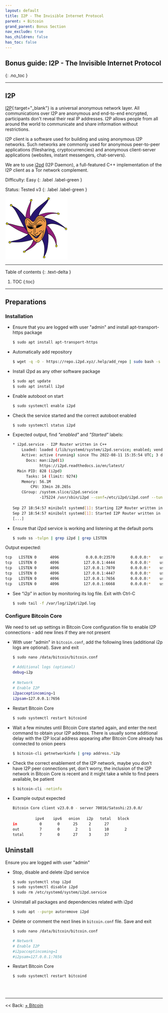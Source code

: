 ```yaml
---
layout: default
title: I2P - The Invisible Internet Protocol
parent: + Bitcoin
grand_parent: Bonus Section
nav_exclude: true
has_children: false
has_toc: false
---
```


## Bonus guide: I2P - The Invisible Internet Protocol

{: .no_toc }

---

## I2P

[I2P](https://geti2p.net/en/){:target="_blank"} is a universal anonymous network layer. All communications over I2P are anonymous and end-to-end encrypted, participants don't reveal their real IP addresses. I2P allows people from all around the world to communicate and share information without restrictions.

I2P client is a software used for building and using anonymous I2P networks. Such networks are commonly used for anonymous peer-to-peer applications (filesharing, cryptocurrencies) and anonymous client-server applications (websites, instant messengers, chat-servers).

We are to use [i2pd](https://i2pd.readthedocs.io/en/latest/) (I2P Daemon), a full-featured C++ implementation of the I2P client as a Tor network complement.

Difficulty: Easy
{: .label .label-green }

Status: Tested v3
{: .label .label-green }

![I2P](../../../images/i2pd.png)

---

Table of contents
{: .text-delta }

1. TOC
{:toc}

---

## Preparations

### Installation

* Ensure that you are logged with user "admin" and install apt-transport-https package

  ```sh
  $ sudo apt install apt-transport-https
  ```

* Automatically add repository

  ```sh
  $ wget -q -O - https://repo.i2pd.xyz/.help/add_repo | sudo bash -s -
  ```

* Install i2pd as any other software package

  ```sh
  $ sudo apt update
  $ sudo apt install i2pd
  ```

* Enable autoboot on start

  ```sh
  $ sudo systemctl enable i2pd
  ```

* Check the service started and the correct autoboot enabled

  ```sh
  $ sudo systemctl status i2pd
  ```

* Expected output, find *"enabled"* and *"Started"* labels:

  ```sh
  * i2pd.service - I2P Router written in C++
      Loaded: loaded (/lib/systemd/system/i2pd.service; enabled; vendor preset: enabled)
      Active: active (running) since Thu 2022-08-11 15:35:54 UTC; 3 days ago
        Docs: man:i2pd(1)
              https://i2pd.readthedocs.io/en/latest/
    Main PID: 828 (i2pd)
        Tasks: 14 (limit: 9274)
      Memory: 56.1M
          CPU: 33min 28.265s
      CGroup: /system.slice/i2pd.service
              -175224 /usr/sbin/i2pd --conf=/etc/i2pd/i2pd.conf --tunconf=/etc/i2pd/tunnels.conf --tunnel...

  Sep 27 18:54:57 minibolt systemd[1]: Starting I2P Router written in C++...
  Sep 27 18:54:57 minibolt systemd[1]: Started I2P Router written in C++.
  [...]
  ```

* Ensure that i2pd service is working and listening at the default ports

  ```sh
  $ sudo ss -tulpn | grep i2pd | grep LISTEN
  ```

Output expected:

  ```sh
  tcp   LISTEN 0      4096            0.0.0.0:23570       0.0.0.0:*    users:(("i2pd",pid=827,fd=17))
  tcp   LISTEN 0      4096           127.0.0.1:4444       0.0.0.0:*    users:(("i2pd",pid=827,fd=29))
  tcp   LISTEN 0      4096           127.0.0.1:7070       0.0.0.0:*    users:(("i2pd",pid=827,fd=22))
  tcp   LISTEN 0      4096           127.0.0.1:4447       0.0.0.0:*    users:(("i2pd",pid=827,fd=30))
  tcp   LISTEN 0      4096           127.0.0.1:7656       0.0.0.0:*    users:(("i2pd",pid=827,fd=38))
  tcp   LISTEN 0      4096           127.0.0.1:6668       0.0.0.0:*    users:(("i2pd",pid=827,fd=34))
  ```

* See “i2p” in action by monitoring its log file. Exit with Ctrl-C

  ```sh
  $ sudo tail -f /var/log/i2pd/i2pd.log
  ```

### Configure Bitcoin Core

We need to set up settings in Bitcoin Core configuration file to enable I2P connections - add new lines if they are not present

* With user "admin" in `bitcoin.conf`, add the following lines (additional i2p logs are optional). Save and exit

  ```sh
  $ sudo nano /data/bitcoin/bitcoin.conf
  ```

  ```sh
  # Additional logs (optional)
  debug=i2p

  # Network
  # Enable I2P
  i2pacceptincoming=1
  i2psam=127.0.0.1:7656
  ```

* Restart Bitcoin Core

  ```sh
  $ sudo systemctl restart bitcoind
  ```

* Wait a few minutes until Bitcoin Core started again, and enter the next command to obtain your I2P address. There is usually some additional delay with the I2P local address appearing after Bitcoin Core already has connected to onion peers

  ```sh
  $ bitcoin-cli getnetworkinfo | grep address.*i2p
  ```

* Check the correct enablement of the I2P network, maybe you don't have I2P peer connections yet, don't worry, the inclusion of the I2P network in Bitcoin Core is recent and it might take a while to find peers available, be patient

  ```sh
  $ bitcoin-cli -netinfo
  ```

* Example output expected

  ```sh
  Bitcoin Core client v23.0.0 - server 70016/Satoshi:23.0.0/

            ipv4    ipv6   onion   i2p   total   block
  in          0       0      25     2      27
  out         7       0       2     1      10       2
  total       7       0      27     3      37
  ```

## Uninstall

Ensure you are logged with user "admin"

* Stop, disable and delete i2pd service

  ```sh
  $ sudo systemctl stop i2pd
  $ sudo systemctl disable i2pd
  $ sudo rm /etc/systemd/system/i2pd.service
  ```

* Uninstall all packages and dependencies related with i2pd

  ```sh
  $ sudo apt --purge autoremove i2pd
  ```

* Delete or comment the next lines in `bitcoin.conf` file. Save and exit

  ```sh
  $ sudo nano /data/bitcoin/bitcoin.conf
  ```

  ```sh
  # Network
  # Enable I2P
  #i2pacceptincoming=1
  #i2psam=127.0.0.1:7656
  ```

* Restart Bitcoin Core

  ```sh
  $ sudo systemctl restart bitcoind
  ```

<br /><br />

---

<< Back: [+ Bitcoin](index.md)

